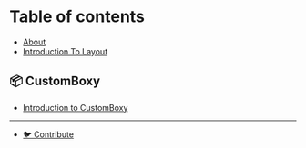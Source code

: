 # Table of contents

* [About](README.md)
* [Introduction To Layout](introduction-to-layout.md)

## 📦 CustomBoxy

* [Introduction to CustomBoxy](customboxy/introduction-to-customboxy.md)

***

* [🐦 Contribute](https://github.com/PixelToast/flutter-boxy-wiki)

